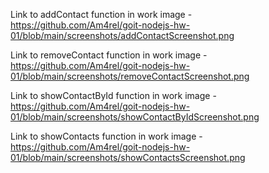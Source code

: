 Link to addContact function in work image - https://github.com/Am4rel/goit-nodejs-hw-01/blob/main/screenshots/addContactScreenshot.png

Link to removeContact function in work image - https://github.com/Am4rel/goit-nodejs-hw-01/blob/main/screenshots/removeContactScreenshot.png

Link to showContactById function in work image - https://github.com/Am4rel/goit-nodejs-hw-01/blob/main/screenshots/showContactByIdScreenshot.png

Link to showContacts function in work image - https://github.com/Am4rel/goit-nodejs-hw-01/blob/main/screenshots/showContactsScreenshot.png
